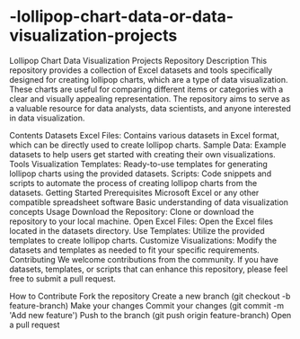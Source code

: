 # -lollipop-chart-data-or-data-visualization-projects
Lollipop Chart Data Visualization Projects
Repository Description
This repository provides a collection of Excel datasets and tools specifically designed for creating lollipop charts, which are a type of data visualization. These charts are useful for comparing different items or categories with a clear and visually appealing representation. The repository aims to serve as a valuable resource for data analysts, data scientists, and anyone interested in data visualization.

Contents
Datasets
Excel Files: Contains various datasets in Excel format, which can be directly used to create lollipop charts.
Sample Data: Example datasets to help users get started with creating their own visualizations.
Tools
Visualization Templates: Ready-to-use templates for generating lollipop charts using the provided datasets.
Scripts: Code snippets and scripts to automate the process of creating lollipop charts from the datasets.
Getting Started
Prerequisites
Microsoft Excel or any other compatible spreadsheet software
Basic understanding of data visualization concepts
Usage
Download the Repository: Clone or download the repository to your local machine.
Open Excel Files: Open the Excel files located in the datasets directory.
Use Templates: Utilize the provided templates to create lollipop charts.
Customize Visualizations: Modify the datasets and templates as needed to fit your specific requirements.
Contributing
We welcome contributions from the community. If you have datasets, templates, or scripts that can enhance this repository, please feel free to submit a pull request.

How to Contribute
Fork the repository
Create a new branch (git checkout -b feature-branch)
Make your changes
Commit your changes (git commit -m 'Add new feature')
Push to the branch (git push origin feature-branch)
Open a pull request
